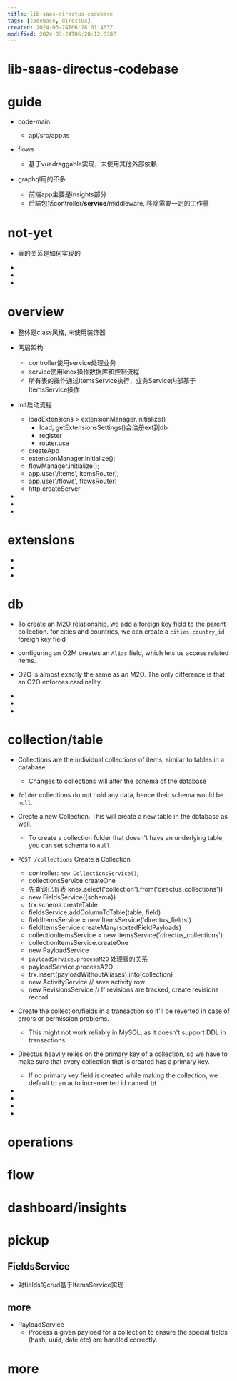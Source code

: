 ```yaml
---
title: lib-saas-directus-codebase
tags: [codebase, directus]
created: 2024-03-24T06:28:01.463Z
modified: 2024-03-24T06:28:12.838Z
---
```


# lib-saas-directus-codebase

# guide

- code-main
  - api/src/app.ts

- flows
  - 基于vuedraggable实现，未使用其他外部依赖

- graphql用的不多
  - 前端app主要是insights部分
  - 后端包括controller/**service**/middleware, 移除需要一定的工作量
# not-yet
- 表的关系是如何实现的

- 
- 
- 

# overview
- 整体是class风格, 未使用装饰器

- 两层架构
  - controller使用service处理业务
  - service使用knex操作数据库和控制流程
  - 所有表的操作通过ItemsService执行，业务Service内部基于ItemsService操作

- init启动流程
  - loadExtensions > extensionManager.initialize() 
    - load, getExtensionsSettings()会注册ext到db
    - register
    - router.use
  - createApp
  - extensionManager.initialize(); 
  - flowManager.initialize(); 
  - app.use('/items', itemsRouter); 
  - app.use('/flows', flowsRouter)
  - http.createServer

- 
- 
- 

# extensions

- 
- 
- 

# db
- To create an M2O relationship, we add a foreign key field to the parent collection. for cities and countries, we can create a `cities.country_id` foreign key field
- configuring an O2M creates an `Alias` field, which lets us access related items.
- O2O is almost exactly the same as an M2O. The only difference is that an O2O enforces cardinality. 

- 
- 
- 

# collection/table
- Collections are the individual collections of items, similar to tables in a database. 
  - Changes to collections will alter the schema of the database
- `folder` collections do not hold any data, hence their schema would be `null`.

- Create a new Collection. This will create a new table in the database as well.
  - To create a collection folder that doesn't have an underlying table, you can set schema to `null`.

- `POST /collections` Create a Collection
  - controller: `new CollectionsService()`; 
  - collectionsService.createOne
  - 先查询已有表 knex.select('collection').from('directus_collections'))
  - new FieldsService({schema})
  - trx.schema.createTable
  - fieldsService.addColumnToTable(table, field)
  - fieldItemsService = new ItemsService('directus_fields')
  - fieldItemsService.createMany(sortedFieldPayloads)
  - collectionItemsService = new ItemsService('directus_collections')
  - collectionItemsService.createOne
  - new PayloadService
  - `payloadService.processM2O` 处理表的关系
  - payloadService.processA2O
  - trx.insert(payloadWithoutAliases).into(collection)
  - new ActivityService // save activity row
  - new RevisionsService // If revisions are tracked, create revisions record

- Create the collection/fields in a transaction so it'll be reverted in case of errors or permission problems. 
  - This might not work reliably in MySQL, as it doesn't support DDL in transactions.
- Directus heavily relies on the primary key of a collection, so we have to make sure that every collection that is created has a primary key. 
  - If no primary key field is created while making the collection, we default to an auto incremented id named `id`.

- 
- 
- 
- 

# operations

# flow

# dashboard/insights

# pickup

## FieldsService

- 对fields的crud基于ItemsService实现

## more

- PayloadService
  - Process a given payload for a collection to ensure the special fields (hash, uuid, date etc) are handled correctly.
# more
